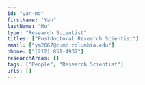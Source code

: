 ```yaml
---
id: "yan-mo"
firstName: "Yan"
lastName: "Mo"
type: "Research Scientist"
titles: ["Postdoctoral Research Scientist"]
email: ["ym2667@cumc.columbia.edu"]
phone: ["(212) 851-4937"]
researchAreas: []
tags: ["People", "Research Scientist"]
urls: []
---
```

